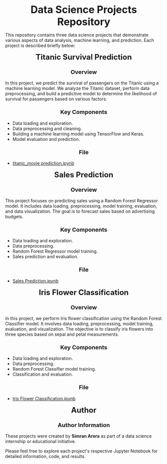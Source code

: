 <p align="center"><strong><font size="6">Data Science Projects Repository</font></strong></p>

This repository contains three data science projects that demonstrate various aspects of data analysis, machine learning, and prediction. Each project is described briefly below:

<p align="center"><strong><font size="5">Titanic  Survival Prediction</font></strong></p>

### <p align="center"><strong><font size="4">Overview</font></strong></p>
In this project, we predict the survival of passengers on the Titanic using a machine learning model. We analyze the Titanic dataset, perform data preprocessing, and build a predictive model to determine the likelihood of survival for passengers based on various factors.

### <p align="center"><strong><font size="4">Key Components</font></strong></p>
- Data loading and exploration.
- Data preprocessing and cleaning.
- Building a machine learning model using TensorFlow and Keras.
- Model evaluation and prediction.

### <p align="center"><strong><font size="4">File</font></strong></p>
- [titanic_movie prediction.ipynb](titanic_movie%20prediction.ipynb)

<p align="center"><strong><font size="5">Sales Prediction</font></strong></p>

### <p align="center"><strong><font size="4">Overview</font></strong></p>
This project focuses on predicting sales using a Random Forest Regressor model. It includes data loading, preprocessing, model training, evaluation, and data visualization. The goal is to forecast sales based on advertising budgets.

### <p align="center"><strong><font size="4">Key Components</font></strong></p>
- Data loading and exploration.
- Data preprocessing.
- Random Forest Regressor model training.
- Sales prediction and evaluation.

### <p align="center"><strong><font size="4">File</font></strong></p>
- [Sales Prediction.ipynb](Sales%20Prediction.ipynb)

<p align="center"><strong><font size="5">Iris Flower Classification</font></strong></p>

### <p align="center"><strong><font size="4">Overview</font></strong></p>
In this project, we perform Iris flower classification using the Random Forest Classifier model. It involves data loading, preprocessing, model training, evaluation, and visualization. The objective is to classify iris flowers into three species based on sepal and petal measurements.

### <p align="center"><strong><font size="4">Key Components</font></strong></p>
- Data loading and exploration.
- Data preprocessing.
- Random Forest Classifier model training.
- Classification and evaluation.

### <p align="center"><strong><font size="4">File</font></strong></p>
- [Iris Flower Classification.ipynb](Iris%20Flower%20Classification.ipynb)

<p align="center"><strong><font size="5">Author</font></strong></p>

### <p align="center"><strong><font size="4">Author Information</font></strong></p>
These projects were created by **Simran Arora** as part of a data science internship or educational initiative.

Please feel free to explore each project's respective Jupyter Notebook for detailed information, code, and results.
